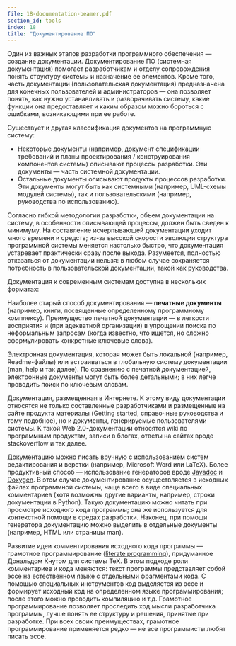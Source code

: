 ```yaml
---
file: 18-documentation-beamer.pdf
section_id: tools
index: 18
title: "Документирование ПО"
---
```


Один из важных этапов разработки программного обеспечения — создание документации.
Документирование ПО (системная документация) помогает разработчикам и отделу сопровождения
понять структуру системы и назначение ее элементов. Кроме того, часть документации
(пользовательская документация) предназначена для конечных пользователей
и администраторов — она позволяет понять, как нужно устанавливать и разворачивать
систему, какие функции она предоставляет и каким образом можно бороться
с ошибками, возникающими при ее работе.

Существует и другая классификация документов на программную систему:

* Некоторые документы (например, документ спецификации требований и планы проектирования
  / конструирования компонентов системы) описывают процессы разработки.
  Эти документы — часть системной документации.
* Остальные документы описывают продукты процессов разработки. Эти документы
  могут быть как системными (например, UML-схемы модулей системы), так и пользовательскими
  (например, руководства по использованию).

Согласно гибкой методологии разработки, объем документации на систему,
в особенности описывающей процессы, должен быть сведен к минимуму. На составление
исчерпывающей документации уходит много времени и средств; из-за высокой скорости
эволюции структура программной системы меняется настолько быстро, что документация
устаревает практически сразу после выхода. Разумеется, полностью отказаться
от документации нельзя: в любом случае сохраняется потребность в пользовательской
документации, такой как руководства.

Документация к современным системам доступна в нескольких форматах:

Наиболее старый способ документирования — **печатные документы** (например, книги,
посвященные определенному программному комплексу). Преимущество печатной документации
— в легкости восприятия и (при адекватной организации) в упрощении поиска по неформальным
запросам (когда известно, что ищется, но сложно сформулировать конкретные
ключевые слова).

Электронная документация, которая может быть локальной (например, Readme-файлы)
или встраиваться в глобальную систему документации (man, help и так далее).
По сравнению с печатной документацией, электронные документы могут быть более детальными;
в них легче проводить поиск по ключевым словам.

Документация, размещенная в Интернете. К этому виду документации относятся не только
составленные разработчиками и размещенные на сайте продукта материалы (Getting started,
справочные руководства и тому подобное), но и документы, генерируемые пользователями
системы. К такой Web 2.0-документации относятся wiki по программным продуктам,
записи в блогах, ответы на сайтах вроде stackoverflow и так далее.

Документацию можно писать вручную с использованием систем редактирования и верстки
(например, Microsoft Word или LaTeX). Более продуктивный способ — использование
генераторов вроде [Javadoc][javadoc] и [Doxygen][doxy]. В этом случае документирование
осуществляется в исходных файлах программной системы, чаще всего в виде
специальных комментариев (хотя возможны другие варианты, например, строки документации
в Python). Такую документацию можно читать при просмотре исходного кода программы;
она же используется для контекстной помощи в средах разработки. Наконец, при помощи
генератора документацию можно выделить в отдельные документы (например, HTML
или страницы man).

Развитие идеи комментирования исходного кода программы — грамотное программирование
([literate programming][literate]), придуманное Дональдом Кнутом для системы TeX.
В этом подходе роли комментариев и кода меняются: текст программы представляет собой
эссе на естественном языке с отдельными фрагментами кода. С помощью специальных
инструментов код выделяется из эссе и формирует исходный код на определенном
языке программирования; после этого можно проводить компиляцию и т.д.
Грамотное программирование позволяет проследить ход мысли разработчика программы,
лучше понять ее структуру и решения, принятые при разработке. При всех своих преимуществах,
грамотное программирование применяется редко — не все программисты любят
писать эссе.

[javadoc]: http://www.oracle.com/technetwork/java/javase/documentation/index-jsp-135444.html
[doxy]: http://www.stack.nl/~dimitri/doxygen/
[literate]: https://en.wikipedia.org/wiki/Literate_programming

